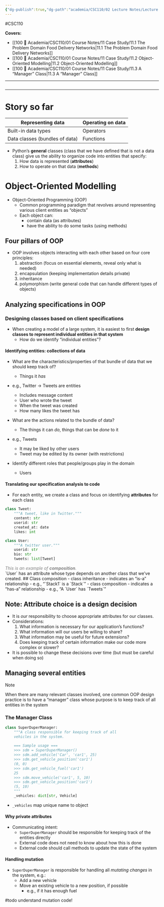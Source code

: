 ```yaml
---
{"dg-publish":true,"dg-path":"academia/CSC110/02 Lecture Notes/Lecture 29 Object-Oriented Modelling.md","permalink":"/academia/csc-110/02-lecture-notes/lecture-29-object-oriented-modelling/","created":"2023-12-02T15:43:00.164-05:00","updated":"2023-12-05T17:28:10.138-05:00"}
---
```


#CSC110

**Covers:**
- [[100 📒 Academia/CSC110/01 Course Notes/11 Case Study/11.1 The Problem Domain Food Delivery Networks\|11.1 The Problem Domain Food Delivery Networks]]
- [[100 📒 Academia/CSC110/01 Course Notes/11 Case Study/11.2 Object-Oriented Modelling\|11.2 Object-Oriented Modelling]]
- [[100 📒 Academia/CSC110/01 Course Notes/11 Case Study/11.3 A “Manager” Class\|11.3 A “Manager” Class]]
---
```table-of-contents
```
---
# Story so far

| Representing data              | Operating on data |
| ------------------------------ | ----------------- |
| Built-in data types            | Operators         |
| Data classes (bundles of data) | Functions                  |

- Python’s **general** classes (class that we have defined that is not a data class) give us the ability to organize code into entities that specify:
	1. How data is represented (**attributes**)
	2. How to operate on that data (**methods**)

# Object-Oriented Modelling

- Object-Oriented Programming (OOP)
	- Common programming paradigm that revolves around representing various client entities as “objects”
	- Each object can:
		- contain data (as attributes)
		- have the ability to do some tasks (using methods)

## Four pillars of OOP

- OOP involves objects interacting with each other based on four core principles:
	1. abstraction (focus on essential elements, reveal only what is needed)
	2. encapsulation (keeping implementation details private)
	3. inheritance
	4. polymorphism (write general code that can handle different types of objects)

## Analyzing specifications in OOP

### Designing classes based on client specifications
- When creating a model of a large system, it is easiest to first **design classes to represent individual entities in that system**
	- How do we identify “individual entities”?
#### Identifying entities: collections of data
- What are the characteristics/properties of that bundle of data that we should keep track of?
	- Things it *has*
- e.g., Twitter → Tweets are entities
	- Includes message content
	- User who wrote the tweet
	- When the tweet was created
	- How many likes the tweet has

- What are the actions related to the bundle of data?
	- The things it can *do*, things that can be *done* to it
- e.g., Tweets
	- It may be liked by other users
	- Tweet may be edited by its owner (with restrictions)

- Identify different roles that people/groups play in the domain
	- Users

#### Translating our specification analysis to code
- For each entity, we create a class and focus on identifying **attributes** for each class

```python
class Tweet:
	"""A tweet, like in Twitter."""
	content: str
	userid: str
	created_at: date
	likes: int
```

```python
class User:
	"""A twitter user."""
	userid: str
	bio: str
	tweets: list[Tweet]
```
<div class="caption" style="color: grey"><i>This is an example of <b>composition</b>.</i></div>
`User` has an attribute whose type depends on another class that we’ve created.
## Class composition
- class inheritance
	- indicates an “is-a” relationship
	- e.g., “`Stack1` is a `Stack`”
- class composition
	- indicates a “has-a” relationship
	- e.g., “A `User` has `Tweets`”

## Note: Attribute choice is a design decision
- It is *our* responsibility to choose appropriate attributes for our classes.
- Considerations:
	1. What information is necessary for our application’s functions?
	2. What information will our users be willing to share?
	3. What information may be useful for future extensions?
	4. Does keeping track of certain information make our code more complex or slower?
- It is possible to change these decisions over time (but must be careful when doing so)

## Managing several entities

> [!note] 
> When there are many relevant classes involved, one common OOP design practice is to have a “manager” class whose purpose is to keep track of all entities in the system

### The Manager Class

```python
class SuperDuperManager:
	"""A class responsible for keeping track of all
	vehicles in the system.
	
	=== Sample usage ===
    >>> sdm = SuperDuperManager()
    >>> sdm.add_vehicle('Car', 'car1', 25)
    >>> sdm.get_vehicle_position('car1')
    (0, 0)
    >>> sdm.get_vehicle_fuel('car1')
    25
    >>> sdm.move_vehicle('car1', 5, 10)
    >>> sdm.get_vehicle_position('car1')
	(5, 10)
	"""
	_vehicles: dict[str, Vehicle]
```

- `_vehicles` map unique name to object
#### Why private attributes
- Communicating intent:
	- `SuperDuperManager` should be responsible for keeping track of the entities directly
	- External code does not need to know about how this is done
	- External code should call methods to update the state of the system

#### Handling mutation
- `SuperDuperManager` is responsible for handling all *mutating changes* in the system, e.g.:
	- Add a new vehicle
	- Move an existing vehicle to a new position, if possible
		- e.g., if it has enough fuel

#todo understand mutation code!